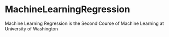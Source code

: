 # MachineLearningRegression
Machine Learning Regression is the Second Course of Machine Learning at University of Washington
